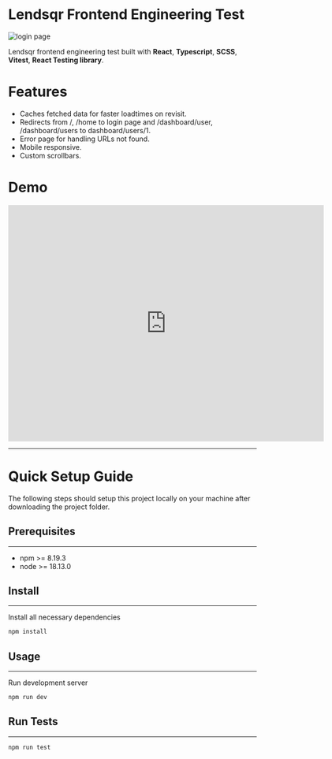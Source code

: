 # Lendsqr Frontend Engineering Test

![login page](https://res.cloudinary.com/duiyqqc0n/image/upload/v1674908770/general/rjcq54onb88hix1yaoyp.png "Login Page")

Lendsqr frontend engineering test built with **React**, **Typescript**, **SCSS**, **Vitest**, **React Testing library**.

# Features

- Caches fetched data for faster loadtimes on revisit.
- Redirects from /, /home to login page and /dashboard/user, /dashboard/users to dashboard/users/1.
- Error page for handling URLs not found.
- Mobile responsive.
- Custom scrollbars.

# Demo

<iframe
    width="640"
    height="480"
    src="https://www.youtube.com/embed/GkZTeKZgwqc"
    frameborder="0"
    allow="autoplay; encrypted-media"
    allowfullscreen
>
</iframe>

---

# Quick Setup Guide

The following steps should setup this project locally on your machine after downloading the project folder.

## Prerequisites

---

- npm >= 8.19.3
- node >= 18.13.0

## Install

---

Install all necessary dependencies

```js
npm install

```

## Usage

---

Run development server

```js
npm run dev

```

## Run Tests

---

```js
npm run test

```
